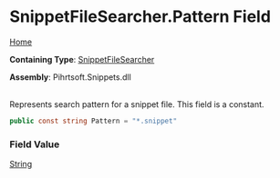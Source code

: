 # SnippetFileSearcher\.Pattern Field

[Home](../../../../README.md)

**Containing Type**: [SnippetFileSearcher](../README.md)

**Assembly**: Pihrtsoft\.Snippets\.dll

\
Represents search pattern for a snippet file\. This field is a constant\.

```csharp
public const string Pattern = "*.snippet"
```

### Field Value

[String](https://docs.microsoft.com/en-us/dotnet/api/system.string)

